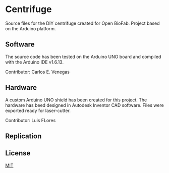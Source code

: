 # Centrifuge

Source files for the DIY centrifuge created for Open BioFab. Project based on the Arduino platform.

## Software

The source code has been tested on the Arduino UNO board and compiled with the Arduino IDE v1.6.13.

Contributor: Carlos E. Venegas

## Hardware

A custom Arduino UNO shield has been created for this project.
The hardware has beed designed in Autodesk Inventor CAD software. Files were exported ready for laser-cutter.

Contributor: Luis FLores

## Replication



## License

[MIT][license]

[license]: https://github.com/OpenBioFab/centrifuge/blob/master/LICENSE

